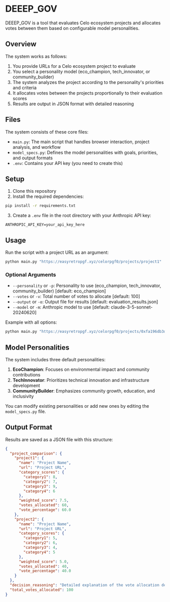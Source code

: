 # DEEEP_GOV

DEEEP_GOV is a tool that evaluates Celo ecosystem projects and allocates votes between them based on configurable model personalities.

## Overview

The system works as follows:

1. You provide URLs for a Celo ecosystem project to evaluate
2. You select a personality model (eco_champion, tech_innovator, or community_builder)
3. The system analyzes the project according to the personality's priorities and criteria
4. It allocates votes between the projects proportionally to their evaluation scores
5. Results are output in JSON format with detailed reasoning

## Files

The system consists of these core files:

- `main.py`: The main script that handles browser interaction, project analysis, and workflow
- `model_specs.py`: Defines the model personalities with goals, priorities, and output formats
- `.env`: Contains your API key (you need to create this)

## Setup

1. Clone this repository
2. Install the required dependencies:

```bash
pip install -r requirements.txt
```

3. Create a `.env` file in the root directory with your Anthropic API key:

```
ANTHROPIC_API_KEY=your_api_key_here
```

## Usage

Run the script with a project URL as an argument:

```bash
python main.py "https://easyretropgf.xyz/celorpgf0/projects/project1"
```

### Optional Arguments

- `--personality` or `-p`: Personality to use (eco_champion, tech_innovator, community_builder) [default: eco_champion]
- `--votes` or `-v`: Total number of votes to allocate [default: 100]
- `--output` or `-o`: Output file for results [default: evaluation_results.json]
- `--model` or `-m`: Anthropic model to use [default: claude-3-5-sonnet-20240620]

Example with all options:

```bash
python main.py "https://easyretropgf.xyz/celorpgf0/projects/0xfa196db3de60943d369f69466db14da0c4c930ba186d923a655fbf283d65c61e" --personality tech_innovator --votes 50 --output tech_eval.json --model claude-3-5-sonnet-20240620
```

## Model Personalities

The system includes three default personalities:

1. **EcoChampion**: Focuses on environmental impact and community contributions
2. **TechInnovator**: Prioritizes technical innovation and infrastructure development
3. **CommunityBuilder**: Emphasizes community growth, education, and inclusivity

You can modify existing personalities or add new ones by editing the `model_specs.py` file.

## Output Format

Results are saved as a JSON file with this structure:

```json
{
  "project_comparison": {
    "project1": {
      "name": "Project Name",
      "url": "Project URL",
      "category_scores": {
        "category1": 8,
        "category2": 7,
        "category3": 9,
        "category4": 6
      },
      "weighted_score": 7.5,
      "votes_allocated": 60,
      "vote_percentage": 60.0
    },
    "project2": {
      "name": "Project Name",
      "url": "Project URL",
      "category_scores": {
        "category1": 5,
        "category2": 6,
        "category3": 4,
        "category4": 5
      },
      "weighted_score": 5.0,
      "votes_allocated": 40,
      "vote_percentage": 40.0
    }
  },
  "decision_reasoning": "Detailed explanation of the vote allocation decision...",
  "total_votes_allocated": 100
}
``` 